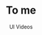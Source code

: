 ---
layout: embed
permalink: apps/bank/architectures/payment-history-to-me/ux-videos
lang: en
page_id: apps-bank-architectures-payment-history-to-me-video


title: To me
subtitle: UI Videos
backUrl: /apps/bank/architectures/payment-history-to-me

description: Diagrams
---